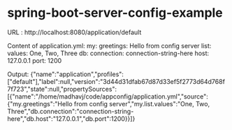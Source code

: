 # spring-boot-server-config-example

URL : http://localhost:8080/application/default

Content of application.yml:
my:
        greetings: Hello from config server
        list:
                values:
                        One, Two, Three
db:
        connection: connection-string-here
        host: 127.0.0.1
        port: 1200


Output:
{"name":"application","profiles":["default"],"label":null,"version":"3d44d31dfab67d87d33ef5f2773d64d768f7f723","state":null,"propertySources":[{"name":"/home/madhavj/code/appconfig/application.yml","source":{"my.greetings":"Hello from config server","my.list.values":"One, Two, Three","db.connection":"connection-string-here","db.host":"127.0.0.1","db.port":1200}}]}
